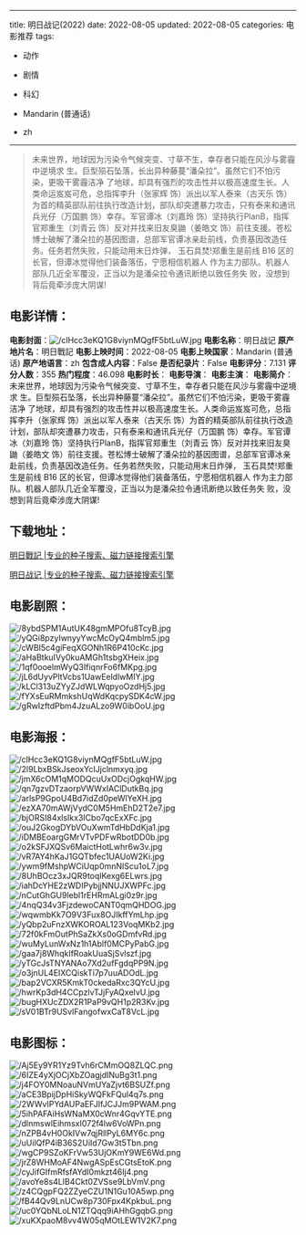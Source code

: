 
---
title: 明日战记(2022)
date: 2022-08-05
updated: 2022-08-05
categories: 电影推荐
tags:
- 动作
- 剧情
- 科幻

- Mandarin (普通话)
- zh
---


> 未来世界，地球因为污染令气候突变、寸草不生，幸存者只能在风沙与雾霾中逆境求 生。巨型殒石坠落，长出异种藤蔓“潘朵拉”。虽然它们不怕污染，更吸干雾霾洁净 了地球，却具有强烈的攻击性并以极高速度生长。人类命运岌岌可危，总指挥李升（张家辉 饰）派出以军人泰来（古天乐 饰）为首的精英部队前往执行改造计划，部队却突遭暴力攻击，只有泰来和通讯兵光仔（万国鹏 饰）幸存。军官谭冰（刘嘉玲 饰）坚持执行PlanB，指挥官郑重生（刘青云 饰）反对并找来旧友臭鼬（姜皓文 饰）前往支援。苍松博士破解了潘朵拉的基因图谱，总部军官谭冰亲赴前线，负责基因改造任务。任务若然失败，只能动用末日炸弹， 玉石具焚!郑重生是前线 B16 区的长官，但谭冰觉得他们装备落伍，宁愿相信机器人 作为主力部队。机器人部队几近全军覆没，正当以为是潘朵拉令通讯断绝以致任务失 败，没想到背后竟牵涉庞大阴谋!

## **电影详情**：

**电影封面**：<img src="https://image.tmdb.org/t/p/w200/clHcc3eKQ1G8viynMQgfF5btLuW.jpg" alt="/clHcc3eKQ1G8viynMQgfF5btLuW.jpg" title="/clHcc3eKQ1G8viynMQgfF5btLuW.jpg">
**电影名称**：明日战记
**原产地片名**：明日戰記
**电影上映时间**：2022-08-05
**电影上映国家**：Mandarin (普通话)
**原产地语言**：zh
**包含成人内容**：False
**是否纪录片**：False
**电影评分**：7.131
**评分人数**：355
**热门程度**：46.098
**电影时长**：
**电影导演**：
**电影主演**：
**电影简介**：未来世界，地球因为污染令气候突变、寸草不生，幸存者只能在风沙与雾霾中逆境求 生。巨型殒石坠落，长出异种藤蔓“潘朵拉”。虽然它们不怕污染，更吸干雾霾洁净 了地球，却具有强烈的攻击性并以极高速度生长。人类命运岌岌可危，总指挥李升（张家辉 饰）派出以军人泰来（古天乐 饰）为首的精英部队前往执行改造计划，部队却突遭暴力攻击，只有泰来和通讯兵光仔（万国鹏 饰）幸存。军官谭冰（刘嘉玲 饰）坚持执行PlanB，指挥官郑重生（刘青云 饰）反对并找来旧友臭鼬（姜皓文 饰）前往支援。苍松博士破解了潘朵拉的基因图谱，总部军官谭冰亲赴前线，负责基因改造任务。任务若然失败，只能动用末日炸弹， 玉石具焚!郑重生是前线 B16 区的长官，但谭冰觉得他们装备落伍，宁愿相信机器人 作为主力部队。机器人部队几近全军覆没，正当以为是潘朵拉令通讯断绝以致任务失 败，没想到背后竟牵涉庞大阴谋!

## **下载地址**：
[明日戰記 |专业的种子搜索、磁力链接搜索引擎](https://movie.amd794.com:2083/?search=%E6%98%8E%E6%97%A5%E6%88%B0%E8%A8%98&ordering=&mode=match_phrase&page_size=10&page=1)

[明日战记 |专业的种子搜索、磁力链接搜索引擎](https://movie.amd794.com:2083/?search=%E6%98%8E%E6%97%A5%E6%88%98%E8%AE%B0&ordering=&mode=match_phrase&page_size=10&page=1)
 

## **电影剧照**：
<img src="https://image.tmdb.org/t/p/original/8ybdSPM1AutUK48gmMPOfu8TcyB.jpg" alt="/8ybdSPM1AutUK48gmMPOfu8TcyB.jpg" title="/8ybdSPM1AutUK48gmMPOfu8TcyB.jpg"><img src="https://image.tmdb.org/t/p/original/yQGi8pzyIwnyyYwcMcOyQ4mblm5.jpg" alt="/yQGi8pzyIwnyyYwcMcOyQ4mblm5.jpg" title="/yQGi8pzyIwnyyYwcMcOyQ4mblm5.jpg"><img src="https://image.tmdb.org/t/p/original/cWBI5c4giFeqXGONh1R6P410cKc.jpg" alt="/cWBI5c4giFeqXGONh1R6P410cKc.jpg" title="/cWBI5c4giFeqXGONh1R6P410cKc.jpg"><img src="https://image.tmdb.org/t/p/original/aHaBtkuIVy0kuAMGh1tsbgXHeix.jpg" alt="/aHaBtkuIVy0kuAMGh1tsbgXHeix.jpg" title="/aHaBtkuIVy0kuAMGh1tsbgXHeix.jpg"><img src="https://image.tmdb.org/t/p/original/1qf0ooelmWyQ3IfiqnrFo6fMKpg.jpg" alt="/1qf0ooelmWyQ3IfiqnrFo6fMKpg.jpg" title="/1qf0ooelmWyQ3IfiqnrFo6fMKpg.jpg"><img src="https://image.tmdb.org/t/p/original/jL6dUyvPltVcbs1UawEeldlwMIY.jpg" alt="/jL6dUyvPltVcbs1UawEeldlwMIY.jpg" title="/jL6dUyvPltVcbs1UawEeldlwMIY.jpg"><img src="https://image.tmdb.org/t/p/original/kLCl313uZYyZJdWLWqpyoOzdHj5.jpg" alt="/kLCl313uZYyZJdWLWqpyoOzdHj5.jpg" title="/kLCl313uZYyZJdWLWqpyoOzdHj5.jpg"><img src="https://image.tmdb.org/t/p/original/fYXsEuRMmkshUqWdKqcpySDK4cW.jpg" alt="/fYXsEuRMmkshUqWdKqcpySDK4cW.jpg" title="/fYXsEuRMmkshUqWdKqcpySDK4cW.jpg"><img src="https://image.tmdb.org/t/p/original/gRwIzftdPbm4JzuALzo9W0ibOoU.jpg" alt="/gRwIzftdPbm4JzuALzo9W0ibOoU.jpg" title="/gRwIzftdPbm4JzuALzo9W0ibOoU.jpg">

## **电影海报**：
<img src="https://image.tmdb.org/t/p/original/clHcc3eKQ1G8viynMQgfF5btLuW.jpg" alt="/clHcc3eKQ1G8viynMQgfF5btLuW.jpg" title="/clHcc3eKQ1G8viynMQgfF5btLuW.jpg"><img src="https://image.tmdb.org/t/p/original/2l9LbxBSkJseoxYcIJjclnmxyq.jpg" alt="/2l9LbxBSkJseoxYcIJjclnmxyq.jpg" title="/2l9LbxBSkJseoxYcIJjclnmxyq.jpg"><img src="https://image.tmdb.org/t/p/original/jmX6cOM1qMODQcuUxODcjOgkqHW.jpg" alt="/jmX6cOM1qMODQcuUxODcjOgkqHW.jpg" title="/jmX6cOM1qMODQcuUxODcjOgkqHW.jpg"><img src="https://image.tmdb.org/t/p/original/qn7gzvDTzaorpVWWxIAClDutkBq.jpg" alt="/qn7gzvDTzaorpVWWxIAClDutkBq.jpg" title="/qn7gzvDTzaorpVWWxIAClDutkBq.jpg"><img src="https://image.tmdb.org/t/p/original/arlsP9GpoU4Bd7idZd0peWlYeXH.jpg" alt="/arlsP9GpoU4Bd7idZd0peWlYeXH.jpg" title="/arlsP9GpoU4Bd7idZd0peWlYeXH.jpg"><img src="https://image.tmdb.org/t/p/original/ezXA70mAWjVydC0M5HmEhD2T2e7.jpg" alt="/ezXA70mAWjVydC0M5HmEhD2T2e7.jpg" title="/ezXA70mAWjVydC0M5HmEhD2T2e7.jpg"><img src="https://image.tmdb.org/t/p/original/bjORSI84xlsIkx3ICbo7qcExXFc.jpg" alt="/bjORSI84xlsIkx3ICbo7qcExXFc.jpg" title="/bjORSI84xlsIkx3ICbo7qcExXFc.jpg"><img src="https://image.tmdb.org/t/p/original/ouJ2GkogDYbVOuXwmTdHbDdKja1.jpg" alt="/ouJ2GkogDYbVOuXwmTdHbDdKja1.jpg" title="/ouJ2GkogDYbVOuXwmTdHbDdKja1.jpg"><img src="https://image.tmdb.org/t/p/original/iDMBEoargGMrVTvPDFwRbotDD0b.jpg" alt="/iDMBEoargGMrVTvPDFwRbotDD0b.jpg" title="/iDMBEoargGMrVTvPDFwRbotDD0b.jpg"><img src="https://image.tmdb.org/t/p/original/o2kSFJXQSv6MaictHotLwhr6w3v.jpg" alt="/o2kSFJXQSv6MaictHotLwhr6w3v.jpg" title="/o2kSFJXQSv6MaictHotLwhr6w3v.jpg"><img src="https://image.tmdb.org/t/p/original/vR7AY4hKaJ1GQTbfec1UAUoW2Ki.jpg" alt="/vR7AY4hKaJ1GQTbfec1UAUoW2Ki.jpg" title="/vR7AY4hKaJ1GQTbfec1UAUoW2Ki.jpg"><img src="https://image.tmdb.org/t/p/original/ywm9fMshpWCiUqp0mnNIScu1oL7.jpg" alt="/ywm9fMshpWCiUqp0mnNIScu1oL7.jpg" title="/ywm9fMshpWCiUqp0mnNIScu1oL7.jpg"><img src="https://image.tmdb.org/t/p/original/8UhBOcz3xJQR9toqlKexg6ELwrs.jpg" alt="/8UhBOcz3xJQR9toqlKexg6ELwrs.jpg" title="/8UhBOcz3xJQR9toqlKexg6ELwrs.jpg"><img src="https://image.tmdb.org/t/p/original/iahDcYHE2zWDIPybjjNNUJXWPFc.jpg" alt="/iahDcYHE2zWDIPybjjNNUJXWPFc.jpg" title="/iahDcYHE2zWDIPybjjNNUJXWPFc.jpg"><img src="https://image.tmdb.org/t/p/original/nCutGhGU9lebl1rEHRmALgi0z9r.jpg" alt="/nCutGhGU9lebl1rEHRmALgi0z9r.jpg" title="/nCutGhGU9lebl1rEHRmALgi0z9r.jpg"><img src="https://image.tmdb.org/t/p/original/4nqQ34v3FjzdewoCANT0qmQHDOG.jpg" alt="/4nqQ34v3FjzdewoCANT0qmQHDOG.jpg" title="/4nqQ34v3FjzdewoCANT0qmQHDOG.jpg"><img src="https://image.tmdb.org/t/p/original/wqwmbKk7O9V3Fux8OJIkffYmLhp.jpg" alt="/wqwmbKk7O9V3Fux8OJIkffYmLhp.jpg" title="/wqwmbKk7O9V3Fux8OJIkffYmLhp.jpg"><img src="https://image.tmdb.org/t/p/original/yQbp2uFnzXWKOROAL123VoqMKb2.jpg" alt="/yQbp2uFnzXWKOROAL123VoqMKb2.jpg" title="/yQbp2uFnzXWKOROAL123VoqMKb2.jpg"><img src="https://image.tmdb.org/t/p/original/72f0kFmOutPhSaZkXs0oGDmfvRd.jpg" alt="/72f0kFmOutPhSaZkXs0oGDmfvRd.jpg" title="/72f0kFmOutPhSaZkXs0oGDmfvRd.jpg"><img src="https://image.tmdb.org/t/p/original/wuMyLunWxNz1h1Ablf0MCPyPabG.jpg" alt="/wuMyLunWxNz1h1Ablf0MCPyPabG.jpg" title="/wuMyLunWxNz1h1Ablf0MCPyPabG.jpg"><img src="https://image.tmdb.org/t/p/original/gaa7j8WhqkIfRoakUuaSjSvlszf.jpg" alt="/gaa7j8WhqkIfRoakUuaSjSvlszf.jpg" title="/gaa7j8WhqkIfRoakUuaSjSvlszf.jpg"><img src="https://image.tmdb.org/t/p/original/yTGcJsTNYANAo7Xd2ufFgdqPP9N.jpg" alt="/yTGcJsTNYANAo7Xd2ufFgdqPP9N.jpg" title="/yTGcJsTNYANAo7Xd2ufFgdqPP9N.jpg"><img src="https://image.tmdb.org/t/p/original/o3jnUL4EIXCQiskTi7p7uuADOdL.jpg" alt="/o3jnUL4EIXCQiskTi7p7uuADOdL.jpg" title="/o3jnUL4EIXCQiskTi7p7uuADOdL.jpg"><img src="https://image.tmdb.org/t/p/original/bap2VCXR5KmkT0ckedaRxc3QYcU.jpg" alt="/bap2VCXR5KmkT0ckedaRxc3QYcU.jpg" title="/bap2VCXR5KmkT0ckedaRxc3QYcU.jpg"><img src="https://image.tmdb.org/t/p/original/hwrKp3dH4CCpzlvTJjFyAQxeIvU.jpg" alt="/hwrKp3dH4CCpzlvTJjFyAQxeIvU.jpg" title="/hwrKp3dH4CCpzlvTJjFyAQxeIvU.jpg"><img src="https://image.tmdb.org/t/p/original/bugHXUcZDX2R1PaP9vQH1p2R3Kv.jpg" alt="/bugHXUcZDX2R1PaP9vQH1p2R3Kv.jpg" title="/bugHXUcZDX2R1PaP9vQH1p2R3Kv.jpg"><img src="https://image.tmdb.org/t/p/original/sV01BTr9USvlFangofwxCaT8VcL.jpg" alt="/sV01BTr9USvlFangofwxCaT8VcL.jpg" title="/sV01BTr9USvlFangofwxCaT8VcL.jpg">

## **电影图标**：
<img src="https://image.tmdb.org/t/p/original/Aj5Ey9YR1Yz9Tvh6rCMmOQ8ZLQC.png" alt="/Aj5Ey9YR1Yz9Tvh6rCMmOQ8ZLQC.png" title="/Aj5Ey9YR1Yz9Tvh6rCMmOQ8ZLQC.png"><img src="https://image.tmdb.org/t/p/original/6IZE4yXjOCjXbZOagjdINuBg3t1.png" alt="/6IZE4yXjOCjXbZOagjdINuBg3t1.png" title="/6IZE4yXjOCjXbZOagjdINuBg3t1.png"><img src="https://image.tmdb.org/t/p/original/j4FOY0MNoauNVmUYaZjvt6BSUZf.png" alt="/j4FOY0MNoauNVmUYaZjvt6BSUZf.png" title="/j4FOY0MNoauNVmUYaZjvt6BSUZf.png"><img src="https://image.tmdb.org/t/p/original/aCE3BpijDpHiSkyWQFkFQul4q7s.png" alt="/aCE3BpijDpHiSkyWQFkFQul4q7s.png" title="/aCE3BpijDpHiSkyWQFkFQul4q7s.png"><img src="https://image.tmdb.org/t/p/original/2WWvIPYdAUPaEFJIfJCJJm9PWAM.png" alt="/2WWvIPYdAUPaEFJIfJCJJm9PWAM.png" title="/2WWvIPYdAUPaEFJIfJCJJm9PWAM.png"><img src="https://image.tmdb.org/t/p/original/5ihPAFAiHsWNaMX0cWnr4GqvYTE.png" alt="/5ihPAFAiHsWNaMX0cWnr4GqvYTE.png" title="/5ihPAFAiHsWNaMX0cWnr4GqvYTE.png"><img src="https://image.tmdb.org/t/p/original/dlnmswlEihmsxI072f4lw6VoWPn.png" alt="/dlnmswlEihmsxI072f4lw6VoWPn.png" title="/dlnmswlEihmsxI072f4lw6VoWPn.png"><img src="https://image.tmdb.org/t/p/original/nZPB4vH0OkIVw7qjRllPyL6MY6c.png" alt="/nZPB4vH0OkIVw7qjRllPyL6MY6c.png" title="/nZPB4vH0OkIVw7qjRllPyL6MY6c.png"><img src="https://image.tmdb.org/t/p/original/uUilQfP4iB36S2UiId7Gw3t5Tbn.png" alt="/uUilQfP4iB36S2UiId7Gw3t5Tbn.png" title="/uUilQfP4iB36S2UiId7Gw3t5Tbn.png"><img src="https://image.tmdb.org/t/p/original/wgCP9SZoKFrVw53UjOKmY9WE6Wd.png" alt="/wgCP9SZoKFrVw53UjOKmY9WE6Wd.png" title="/wgCP9SZoKFrVw53UjOKmY9WE6Wd.png"><img src="https://image.tmdb.org/t/p/original/jrZ8WHMoAF4NwgASpEsCGtsEtoK.png" alt="/jrZ8WHMoAF4NwgASpEsCGtsEtoK.png" title="/jrZ8WHMoAF4NwgASpEsCGtsEtoK.png"><img src="https://image.tmdb.org/t/p/original/cyJifGIfmRfsfAYdI0mkzt46Ij4.png" alt="/cyJifGIfmRfsfAYdI0mkzt46Ij4.png" title="/cyJifGIfmRfsfAYdI0mkzt46Ij4.png"><img src="https://image.tmdb.org/t/p/original/avoYe8s4LIB4Ckt0ZVSse9LbVmV.png" alt="/avoYe8s4LIB4Ckt0ZVSse9LbVmV.png" title="/avoYe8s4LIB4Ckt0ZVSse9LbVmV.png"><img src="https://image.tmdb.org/t/p/original/z4CQgpFQ2ZZyeCZU1N1Gu10A5wp.png" alt="/z4CQgpFQ2ZZyeCZU1N1Gu10A5wp.png" title="/z4CQgpFQ2ZZyeCZU1N1Gu10A5wp.png"><img src="https://image.tmdb.org/t/p/original/fB44Qv9LnUCw8p730Fpx4KpkbuL.png" alt="/fB44Qv9LnUCw8p730Fpx4KpkbuL.png" title="/fB44Qv9LnUCw8p730Fpx4KpkbuL.png"><img src="https://image.tmdb.org/t/p/original/uc0YQbNLoLN1ZTQqq9iAHhGgqbG.png" alt="/uc0YQbNLoLN1ZTQqq9iAHhGgqbG.png" title="/uc0YQbNLoLN1ZTQqq9iAHhGgqbG.png"><img src="https://image.tmdb.org/t/p/original/xuKXpaoM8vv4W05qMOtLEW1V2K7.png" alt="/xuKXpaoM8vv4W05qMOtLEW1V2K7.png" title="/xuKXpaoM8vv4W05qMOtLEW1V2K7.png">
